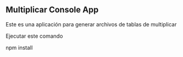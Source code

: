 

## Multiplicar Console App

Este es una aplicación para generar archivos de tablas de multiplicar

Ejecutar este comando

npm install